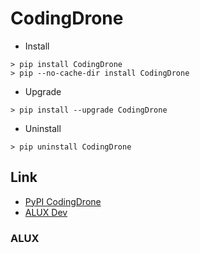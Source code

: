 # CodingDrone


* Install
```
> pip install CodingDrone
> pip --no-cache-dir install CodingDrone
```

* Upgrade
```
> pip install --upgrade CodingDrone
```

* Uninstall
```
> pip uninstall CodingDrone
```



## Link

* [PyPI CodingDrone](https://pypi.org/project/CodingDrone/)
* [ALUX Dev](http://dev.byrobot.co.kr/)


### ALUX
